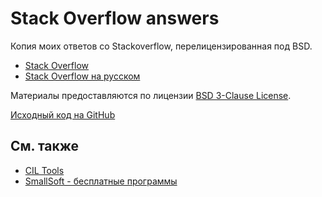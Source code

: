 # Stack Overflow answers

Копия моих ответов со Stackoverflow, перелицензированная под BSD.

- [Stack Overflow](tools/html/stackoverflow.com/posts/index.md)
- [Stack Overflow на русском](tools/html/ru.stackoverflow.com/posts/index.md)

Материалы предоставляются по лицензии [BSD 3-Clause License](https://github.com/MSDN-WhiteKnight/answers/blob/master/LICENSE).

[Исходный код на GitHub](https://github.com/MSDN-WhiteKnight/answers/)

## См. также

- [CIL Tools](https://github.com/MSDN-WhiteKnight/CilTools/)
- [SmallSoft - бесплатные программы](https://smallsoft2.blogspot.com/)
